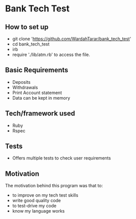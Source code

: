 # Bank Tech Test

## How to set up
- git clone 'https://github.com/WardahTarar/bank_tech_test'
- cd bank_tech_test
- irb
- require './lib/atm.rb' to access the file.

## Basic Requirements
- Deposits
- Withdrawals
- Print Account statement
- Data can be kept in memory

## Tech/framework used
- Ruby 
- Rspec

## Tests
- Offers multiple tests to check user requirements

## Motivation
The motivation behind this program was that to:
- to improve on my tech test skills
- write good quality code
- to test-drive my code
- know my language works
